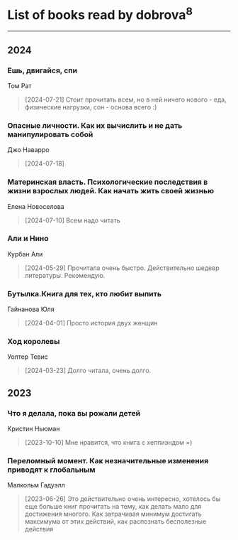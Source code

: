 # List of books read by dobrova<sup>8</sup>
---

## 2024

### Ешь, двигайся, спи
Том Рат
> [2024-07-21] Стоит прочитать всем, но в ней ничего нового - еда, физические нагрузки, сон - основа всего :)


### Опасные личности. Как их вычислить и не дать манипулировать собой
Джо Наварро
> [2024-07-18] 


### Материнская власть. Психологические последствия в жизни взрослых людей. Как начать жить своей жизнью
Елена Новоселова
> [2024-07-10] Всем надо читать


### Али и Нино
Курбан Али
> [2024-05-29] Прочитала очень быстро. Действительно шедевр литературы. Рекомендую.


### Бутылка.Книга для тех, кто любит выпить
Гайнанова Юля
> [2024-04-01] Просто история двух женщин


### Ход королевы
Уолтер Тевис
> [2024-03-23] Долго читала, очень долго.



## 2023

### Что я делала, пока вы рожали детей
Кристин Ньюман
> [2023-10-10] Мне нравится, что книга с хеппиэндом =)


### Переломный момент. Как незначительные изменения приводят к глобальным
Малкольм Гадуэлл
> [2023-06-26] Это действительно очень интересно, хотелось бы еще больше книг прочитать на тему, как делать мало для достижения многого. Как затрачивая минимум достигать максимума от этих действий, как распознать бесполезные действия



